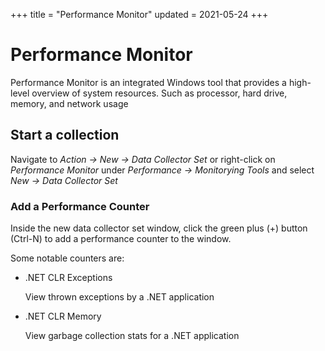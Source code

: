 +++
title = "Performance Monitor"
updated = 2021-05-24
+++

# Performance Monitor
Performance Monitor is an integrated Windows tool that provides a high-level overview of system resources. Such as processor, hard drive, memory, and network usage

## Start a collection

Navigate to *Action -> New -> Data Collector Set* or right-click on *Performance Monitor* under *Performance -> Monitorying Tools* and select *New -> Data Collector Set*

### Add a Performance Counter

Inside the new data collector set window, click the green plus (+) button (Ctrl-N) to add a performance counter to the window. 

Some notable counters are:
- .NET CLR Exceptions

  View thrown exceptions by a .NET application

- .NET CLR Memory

  View garbage collection stats for a .NET application